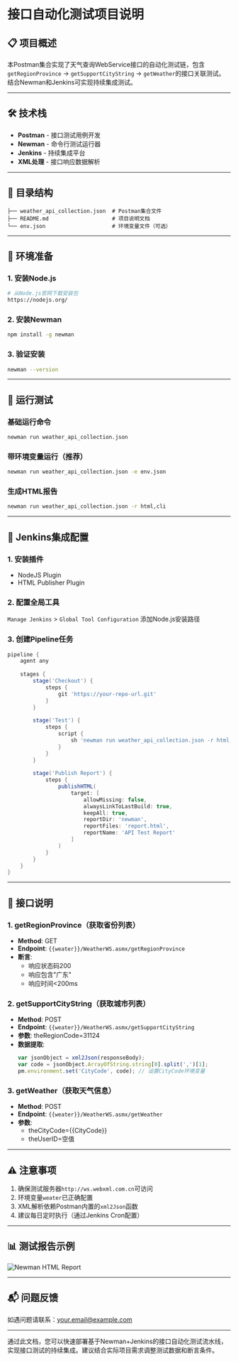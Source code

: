 # 接口自动化测试项目说明

## 📋 项目概述
本Postman集合实现了天气查询WebService接口的自动化测试链，包含`getRegionProvince` -> `getSupportCityString` -> `getWeather`的接口关联测试。结合Newman和Jenkins可实现持续集成测试。

---

## 🛠 技术栈
- **Postman** - 接口测试用例开发
- **Newman** - 命令行测试运行器
- **Jenkins** - 持续集成平台
- **XML处理** - 接口响应数据解析

---

## 📂 目录结构
```
├── weather_api_collection.json  # Postman集合文件
├── README.md                    # 项目说明文档
└── env.json                     # 环境变量文件（可选）
```

---

## 🔧 环境准备

### 1. 安装Node.js
```bash
# 从Node.js官网下载安装包
https://nodejs.org/
```

### 2. 安装Newman
```bash
npm install -g newman
```

### 3. 验证安装
```bash
newman --version
```

---

## 🚀 运行测试

### 基础运行命令
```bash
newman run weather_api_collection.json
```

### 带环境变量运行（推荐）
```bash
newman run weather_api_collection.json -e env.json
```

### 生成HTML报告
```bash
newman run weather_api_collection.json -r html,cli
```

---

## 🔄 Jenkins集成配置

### 1. 安装插件
- NodeJS Plugin
- HTML Publisher Plugin

### 2. 配置全局工具
`Manage Jenkins` > `Global Tool Configuration` 添加Node.js安装路径

### 3. 创建Pipeline任务
```groovy
pipeline {
    agent any
    
    stages {
        stage('Checkout') {
            steps {
                git 'https://your-repo-url.git'
            }
        }
        
        stage('Test') {
            steps {
                script {
                    sh 'newman run weather_api_collection.json -r html,cli'
                }
            }
        }
        
        stage('Publish Report') {
            steps {
                publishHTML(
                    target: [
                        allowMissing: false,
                        alwaysLinkToLastBuild: true,
                        keepAll: true,
                        reportDir: 'newman',
                        reportFiles: 'report.html',
                        reportName: 'API Test Report'
                    ]
                )
            }
        }
    }
}
```

---

## 🔗 接口说明

### 1. getRegionProvince（获取省份列表）
- **Method**: GET
- **Endpoint**: `{{weater}}/WeatherWS.asmx/getRegionProvince`
- **断言**:
  - 响应状态码200
  - 响应包含"广东"
  - 响应时间<200ms

### 2. getSupportCityString（获取城市列表）
- **Method**: POST
- **Endpoint**: `{{weater}}/WeatherWS.asmx/getSupportCityString`
- **参数**: theRegionCode=31124
- **数据提取**:
  ```javascript
  var jsonObject = xml2Json(responseBody);
  var code = jsonObject.ArrayOfString.string[0].split(',')[1];
  pm.environment.set('CityCode', code); // 设置CityCode环境变量
  ```

### 3. getWeather（获取天气信息）
- **Method**: POST
- **Endpoint**: `{{weater}}/WeatherWS.asmx/getWeather`
- **参数**: 
  - theCityCode={{CityCode}}
  - theUserID=空值

---

## ⚠️ 注意事项
1. 确保测试服务器`http://ws.webxml.com.cn`可访问
2. 环境变量`weater`已正确配置
3. XML解析依赖Postman内置的`xml2Json`函数
4. 建议每日定时执行（通过Jenkins Cron配置）

---

## 📊 测试报告示例
![Newman HTML Report](https://user-images.githubusercontent.com/25589559/123543937-07a3a100-d789-11eb-8f4f-3a9a0a8d8e7a.png)

---

## 📬 问题反馈
如遇问题请联系：your.email@example.com

---

通过此文档，您可以快速部署基于Newman+Jenkins的接口自动化测试流水线，实现接口测试的持续集成。建议结合实际项目需求调整测试数据和断言条件。
